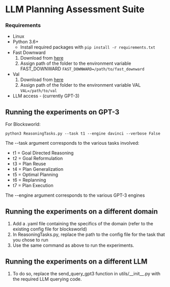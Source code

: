 # LLM Planning Assessment Suite

### Requirements
- Linux
- Python 3.6+ 
  - Install required packages with `pip install -r requirements.txt`
- Fast Downward 
    1. Download from [here](https://www.fast-downward.org/ObtainingAndRunningFastDownward) 
    2. Assign path of the folder to the environment variable FAST_DOWNWARD `FAST_DOWNWARD=/path/to/fast_downward`
- Val 
    1. Download from [here](https://www.fast-downward.org/SettingUpVal) 
    2. Assign path of the folder to the environment variable VAL `VAL=/path/to/val`
- LLM access - (currently GPT-3)

## Running the experiments on GPT-3
For Blocksworld:
```
python3 ReasoningTasks.py --task t1 --engine davinci --verbose False
```
The --task argument corresponds to the various tasks involved:
- t1 = Goal Directed Reasoning
- t2 = Goal Reformulation 
- t3 = Plan Reuse 
- t4 = Plan Generalization
- t5 = Optimal Planning
- t6 = Replanning 
- t7 = Plan Execution 

The --engine argument corresponds to the various GPT-3 engines

## Running the experiments on a different domain
1. Add a .yaml file containing the specifics of the domain (refer to the existing config file for blocksworld)
2. In ReasoningTasks.py, replace the path to the config file for the task that you chose to run
3. Use the same command as above to run the experiments.

## Running the experiments on a different LLM
1. To do so, replace the send_query_gpt3 function in utils/\_\_init__.py with the required LLM querying code.
